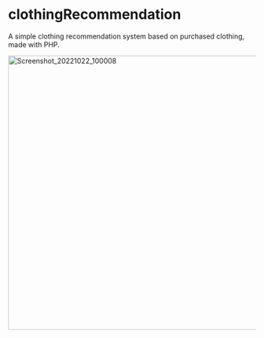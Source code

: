 # clothingRecommendation

 A simple clothing recommendation system based on purchased clothing, made with PHP.

<img width="558" alt="Screenshot_20221022_100008" src="https://user-images.githubusercontent.com/92583742/197362310-528e8dc9-c272-4bec-8493-dbb21e956591.png">
